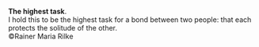 **The highest task**.  
I hold this to be the highest task for a bond between two people: that each protects the solitude of the other.  
©Rainer Maria Rilke

